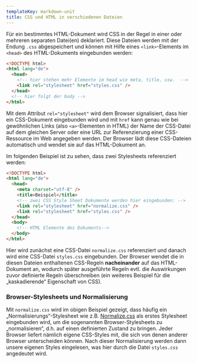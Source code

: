 ```yaml
---
templateKey: markdown-unit
title: CSS und HTML in verschiedenen Dateien
---
```


Für ein bestimmtes HTML-Dokument wird CSS in der Regel in
einer oder mehreren separaten Datei(en) deklariert. Diese Dateien
werden mit der Endung `.css` abgespeichert und können mit Hilfe eines
`<link>`-Elements im `<head>` des HTML-Dokuments eingebunden werden:

```html
<!DOCTYPE html>
<html lang="de">
  <head>
    <!-- hier stehen mehr Elemente im head wie meta, title, usw.  -->
    <link rel="stylesheet" href="styles.css" />
  </head>
  <!-- hier folgt der body -->
</html>
```

Mit dem Attribut `rel="stylesheet"` wird dem Browser signalisiert, dass hier ein
CSS-Dokument eingebunden wird und mit `href` kann genau wie bei
gewöhnlichen Links (also `<a>`-Elementen in HTML) der Name der CSS-Datei
auf dem gleichen Server oder eine URL zur Referenzierung einer CSS-Ressource
im Web angegeben werden. Der Browser lädt diese CSS-Dateien automatisch
und wendet sie auf das HTML-Dokument an.

Im folgenden Beispiel ist zu sehen, dass zwei Stylesheets referenziert werden:

```html
<!DOCTYPE html>
<html lang="de">
  <head>
    <meta charset="utf-8" />
    <title>Beispiel</title>
    <!-- zwei CSS Style Sheet Dokumente werden hier eingebunden: -->
    <link rel="stylesheet" href="normalize.css" />
    <link rel="stylesheet" href="styles.css" />
  </head>
  <body>
    <!-- HTML Elemente des Dokuments-->
  </body>
</html>
```

Hier wird zunächst eine CSS-Datei `normalize.css` referenziert und danach
wird eine CSS-Datei `styles.css` eingebunden. Der Browser wendet die in diesen
Dateien enthaltenen CSS-Regeln **nacheinander** auf das HTML-Dokument an, wodurch
später ausgeführte Regeln evtl. die Auswirkungen zuvor definierte Regeln überschreiben
(ein weiteres Beispiel für die „kaskadierende“ Eigenschaft von CSS).

### Browser-Stylesheets und Normalisierung

Mit `normalize.css` wird im obigen Beispiel gezeigt, dass häufig ein
„Normalisierungs“-Stylesheet wie z.B.
[Normalize.css](https://necolas.github.io/normalize.css/) als erstes
Stylesheet eingebunden wird, um die sogenannten Browser-Stylesheets zu
„normalisieren“, d.h. auf einen definierten Zustand zu bringen. Jeder Browser
liefert nämlich eigene CSS-Styles mit, die sich von denen anderer Browser
unterscheiden können. Nach dieser Normalisierung werden dann unsere eigenen
Styles eingelesen, was hier durch die Datei `styles.css` angedeutet wird.

